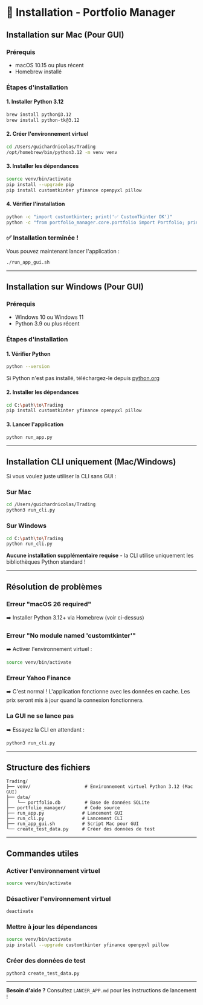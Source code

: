 # 🔧 Installation - Portfolio Manager

## Installation sur Mac (Pour GUI)

### Prérequis
- macOS 10.15 ou plus récent
- Homebrew installé

### Étapes d'installation

#### 1. Installer Python 3.12
```bash
brew install python@3.12
brew install python-tk@3.12
```

#### 2. Créer l'environnement virtuel
```bash
cd /Users/guichardnicolas/Trading
/opt/homebrew/bin/python3.12 -m venv venv
```

#### 3. Installer les dépendances
```bash
source venv/bin/activate
pip install --upgrade pip
pip install customtkinter yfinance openpyxl pillow
```

#### 4. Vérifier l'installation
```bash
python -c "import customtkinter; print('✅ CustomTkinter OK')"
python -c "from portfolio_manager.core.portfolio import Portfolio; print('✅ Portfolio OK')"
```

### ✅ Installation terminée !

Vous pouvez maintenant lancer l'application :
```bash
./run_app_gui.sh
```

---

## Installation sur Windows (Pour GUI)

### Prérequis
- Windows 10 ou Windows 11
- Python 3.9 ou plus récent

### Étapes d'installation

#### 1. Vérifier Python
```bash
python --version
```

Si Python n'est pas installé, téléchargez-le depuis [python.org](https://www.python.org/downloads/)

#### 2. Installer les dépendances
```bash
cd C:\path\to\Trading
pip install customtkinter yfinance openpyxl pillow
```

#### 3. Lancer l'application
```bash
python run_app.py
```

---

## Installation CLI uniquement (Mac/Windows)

Si vous voulez juste utiliser la CLI sans GUI :

### Sur Mac
```bash
cd /Users/guichardnicolas/Trading
python3 run_cli.py
```

### Sur Windows
```bash
cd C:\path\to\Trading
python run_cli.py
```

**Aucune installation supplémentaire requise** - la CLI utilise uniquement les bibliothèques Python standard !

---

## Résolution de problèmes

### Erreur "macOS 26 required"
➡️ Installer Python 3.12+ via Homebrew (voir ci-dessus)

### Erreur "No module named 'customtkinter'"
➡️ Activer l'environnement virtuel :
```bash
source venv/bin/activate
```

### Erreur Yahoo Finance
➡️ C'est normal ! L'application fonctionne avec les données en cache. Les prix seront mis à jour quand la connexion fonctionnera.

### La GUI ne se lance pas
➡️ Essayez la CLI en attendant :
```bash
python3 run_cli.py
```

---

## Structure des fichiers

```
Trading/
├── venv/                    # Environnement virtuel Python 3.12 (Mac GUI)
├── data/
│   └── portfolio.db         # Base de données SQLite
├── portfolio_manager/       # Code source
├── run_app.py              # Lancement GUI
├── run_cli.py              # Lancement CLI
├── run_app_gui.sh          # Script Mac pour GUI
└── create_test_data.py     # Créer des données de test
```

---

## Commandes utiles

### Activer l'environnement virtuel
```bash
source venv/bin/activate
```

### Désactiver l'environnement virtuel
```bash
deactivate
```

### Mettre à jour les dépendances
```bash
source venv/bin/activate
pip install --upgrade customtkinter yfinance openpyxl pillow
```

### Créer des données de test
```bash
python3 create_test_data.py
```

---

**Besoin d'aide ?** Consultez `LANCER_APP.md` pour les instructions de lancement !
